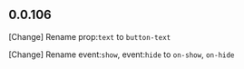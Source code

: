 0.0.106
-------
[Change] Rename prop:`text` to `button-text`

[Change] Rename event:`show`, event:`hide` to `on-show`, `on-hide`